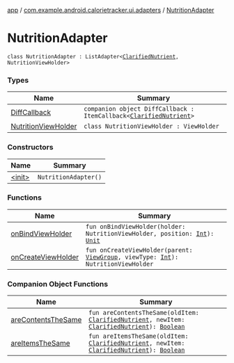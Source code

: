 [app](../../index.md) / [com.example.android.calorietracker.ui.adapters](../index.md) / [NutritionAdapter](./index.md)

# NutritionAdapter

`class NutritionAdapter : ListAdapter<`[`ClarifiedNutrient`](../../com.example.android.calorietracker.data.room.entities/-clarified-nutrient/index.md)`, NutritionViewHolder>`

### Types

| Name | Summary |
|---|---|
| [DiffCallback](-diff-callback/index.md) | `companion object DiffCallback : ItemCallback<`[`ClarifiedNutrient`](../../com.example.android.calorietracker.data.room.entities/-clarified-nutrient/index.md)`>` |
| [NutritionViewHolder](-nutrition-view-holder/index.md) | `class NutritionViewHolder : ViewHolder` |

### Constructors

| Name | Summary |
|---|---|
| [&lt;init&gt;](-init-.md) | `NutritionAdapter()` |

### Functions

| Name | Summary |
|---|---|
| [onBindViewHolder](on-bind-view-holder.md) | `fun onBindViewHolder(holder: NutritionViewHolder, position: `[`Int`](https://kotlinlang.org/api/latest/jvm/stdlib/kotlin/-int/index.html)`): `[`Unit`](https://kotlinlang.org/api/latest/jvm/stdlib/kotlin/-unit/index.html) |
| [onCreateViewHolder](on-create-view-holder.md) | `fun onCreateViewHolder(parent: `[`ViewGroup`](https://developer.android.com/reference/android/view/ViewGroup.html)`, viewType: `[`Int`](https://kotlinlang.org/api/latest/jvm/stdlib/kotlin/-int/index.html)`): NutritionViewHolder` |

### Companion Object Functions

| Name | Summary |
|---|---|
| [areContentsTheSame](are-contents-the-same.md) | `fun areContentsTheSame(oldItem: `[`ClarifiedNutrient`](../../com.example.android.calorietracker.data.room.entities/-clarified-nutrient/index.md)`, newItem: `[`ClarifiedNutrient`](../../com.example.android.calorietracker.data.room.entities/-clarified-nutrient/index.md)`): `[`Boolean`](https://kotlinlang.org/api/latest/jvm/stdlib/kotlin/-boolean/index.html) |
| [areItemsTheSame](are-items-the-same.md) | `fun areItemsTheSame(oldItem: `[`ClarifiedNutrient`](../../com.example.android.calorietracker.data.room.entities/-clarified-nutrient/index.md)`, newItem: `[`ClarifiedNutrient`](../../com.example.android.calorietracker.data.room.entities/-clarified-nutrient/index.md)`): `[`Boolean`](https://kotlinlang.org/api/latest/jvm/stdlib/kotlin/-boolean/index.html) |
